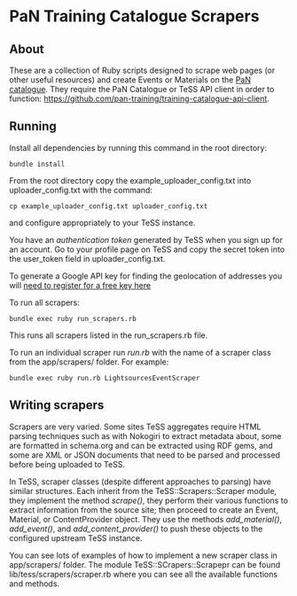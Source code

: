 # PaN Training Catalogue Scrapers

## About

These are a collection of Ruby scripts designed to scrape web pages (or other useful resources) and create Events or Materials on the [PaN catalogue](https://pan-training.hzdr.de). They require the PaN Catalogue or TeSS API client
in order to function: https://github.com/pan-training/training-catalogue-api-client.

## Running


Install all dependencies by running this command in the root directory:

`bundle install`

From the root directory copy the example_uploader_config.txt into uploader_config.txt with the command:

`cp example_uploader_config.txt uploader_config.txt`

and configure appropriately to your TeSS instance.

You have an *authentication token* generated by TeSS when you sign up for an account. Go to your profile page on TeSS and copy the secret token into the user_token field in uploader_config.txt.

To generate a Google API key for finding the geolocation of addresses you will [need to register for a free key here](https://developers.google.com/maps/documentation/javascript/get-api-key)

To run all scrapers:

`bundle exec ruby run_scrapers.rb`

This runs all scrapers listed in the run_scrapers.rb file.

To run an individual scraper run *run.rb* with the name of a scraper class from the app/scrapers/ folder. For example:

`bundle exec ruby run.rb LightsourcesEventScraper`

## Writing scrapers

Scrapers are very varied. Some sites TeSS aggregates require HTML parsing techniques such as with Nokogiri to extract metadata about, some are formatted in schema.org and can be extracted using RDF gems, and some are XML or JSON documents that need to be parsed and processed before being uploaded to TeSS.

In TeSS, scraper classes (despite different approaches to parsing) have similar structures. Each inherit from the TeSS::Scrapers::Scraper module, they implement the method *scrape()*, they perform their various functions to extract information from the source site; then proceed to create an Event, Material, or ContentProvider object. They use the methods *add_material()*, *add_event()*, and *add_content_provider()* to push these objects to the configured upstream TeSS instance.

You can see lots of examples of how to implement a new scraper class in app/scrapers/ folder. The module TeSS::SCrapers::Scrapepr can be found lib/tess/scrapers/scraper.rb where you can see all the available functions and methods.  







